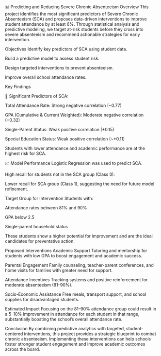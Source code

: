 📊 
Predicting and Reducing Severe Chronic Absenteeism
Overview
This project identifies the most significant predictors of Severe Chronic Absenteeism (SCA) and proposes data-driven interventions to improve student attendance by at least 6%. Through statistical analysis and predictive modeling, we target at-risk students before they cross into severe absenteeism and recommend actionable strategies for early intervention.

Objectives
Identify key predictors of SCA using student data.

Build a predictive model to assess student risk.

Design targeted interventions to prevent absenteeism.

Improve overall school attendance rates.

Key Findings


📌 Significant Predictors of SCA:


Total Attendance Rate: Strong negative correlation (−0.77)

GPA (Cumulative & Current Weighted): Moderate negative correlation (−0.32)

Single-Parent Status: Weak positive correlation (+0.15)

Special Education Status: Weak positive correlation (~+0.11)

Students with lower attendance and academic performance are at the highest risk for SCA.


📈 Model Performance
Logistic Regression was used to predict SCA.

High recall for students not in the SCA group (Class 0).

Lower recall for SCA group (Class 1), suggesting the need for future model refinement.

Target Group for Intervention
Students with:

Attendance rates between 81% and 90%

GPA below 2.5




Single-parent household status

These students show a higher potential for improvement and are the ideal candidates for preventative action.

Proposed Interventions
Academic Support
Tutoring and mentorship for students with low GPA to boost engagement and academic success.

Parental Engagement
Family counseling, teacher-parent conferences, and home visits for families with greater need for support.

Attendance Incentives
Tracking systems and positive reinforcement for moderate absenteeism (81–90%).

Socio-Economic Assistance
Free meals, transport support, and school supplies for disadvantaged students.

Estimated Impact
Focusing on the 81–90% attendance group could result in a 5–10% improvement in attendance for each student in that range, substantially boosting the school’s overall attendance rate.

Conclusion
By combining predictive analytics with targeted, student-centered interventions, this project provides a strategic blueprint to combat chronic absenteeism. Implementing these interventions can help schools foster stronger student engagement and improve academic outcomes across the board.

